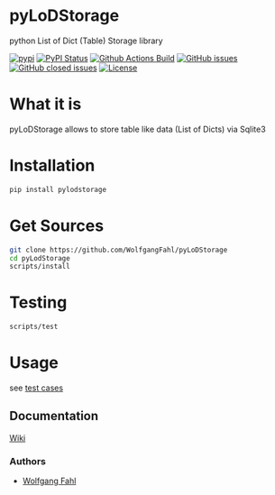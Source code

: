 # pyLoDStorage
python List of Dict (Table) Storage library

[![pypi](https://img.shields.io/pypi/pyversions/pyLoDStorage)](https://pypi.org/project/pyLoDStorage/)
[![PyPI Status](https://img.shields.io/pypi/v/pyLoDStorage.svg)](https://pypi.python.org/pypi/pyLoDStorage/)
[![Github Actions Build](https://github.com/WolfgangFahl/pyLoDStorage/workflows/Build/badge.svg?branch=master)](https://github.com/WolfgangFahl/pyLoDStorage/actions?query=workflow%3ABuild+branch%3Amaster)
[![GitHub issues](https://img.shields.io/github/issues/WolfgangFahl/pyLoDStorage.svg)](https://github.com/WolfgangFahl/pyLoDStorage/issues)
[![GitHub closed issues](https://img.shields.io/github/issues-closed/WolfgangFahl/pyLoDStorage.svg)](https://github.com/WolfgangFahl/pyLoDStorage/issues/?q=is%3Aissue+is%3Aclosed)
[![License](https://img.shields.io/github/license/WolfgangFahl/pyLoDStorage.svg)](https://www.apache.org/licenses/LICENSE-2.0)

What it is
==========
pyLoDStorage allows to store table like data (List of Dicts) via Sqlite3

Installation
============
```bash
pip install pylodstorage
```

Get Sources 
===========
```bash
git clone https://github.com/WolfgangFahl/pyLoDStorage
cd pyLodStorage
scripts/install
```

Testing
=======
```bash
scripts/test
```

Usage
=====
see [test cases](https://github.com/WolfgangFahl/pyLoDStorage/tests)

## Documentation
[Wiki](http://wiki.bitplan.com/index.php/PyLoDStorage)

### Authors
* [Wolfgang Fahl](http://www.bitplan.com/Wolfgang_Fahl)